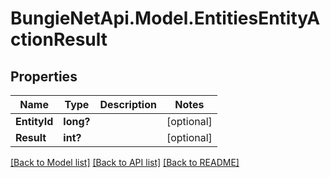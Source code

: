 # BungieNetApi.Model.EntitiesEntityActionResult
## Properties

Name | Type | Description | Notes
------------ | ------------- | ------------- | -------------
**EntityId** | **long?** |  | [optional] 
**Result** | **int?** |  | [optional] 

[[Back to Model list]](../README.md#documentation-for-models) [[Back to API list]](../README.md#documentation-for-api-endpoints) [[Back to README]](../README.md)

